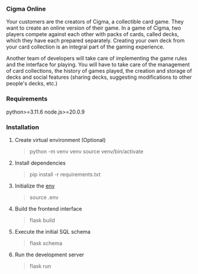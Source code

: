 ### Cigma Online

Your customers are the creators of Cigma, a collectible card game. They want to create an online version of their game. In a game of Cigma, two players compete against each other with packs of cards, called decks, which they have each prepared separately. Creating your own deck from your card collection is an integral part of the gaming experience.

Another team of developers will take care of implementing the game rules and the interface for playing. You will have to take care of the management of card collections, the history of games played, the creation and storage of decks and social features (sharing decks, suggesting modifications to other people's decks, etc.)


### Requirements
python>=3.11.6
node.js>=20.0.9


### Installation
1. Create virtual environment (Optional)
    > python -m venv venv
    > source venv/bin/activate

2. Install dependencies
    > pip install -r requirements.txt

3. Initialize the [env](.env)
    > source .env

3. Build the frontend interface
    > flask build

4. Execute the initial SQL schema
    > flask schema

5. Run the development server
    > flask run
